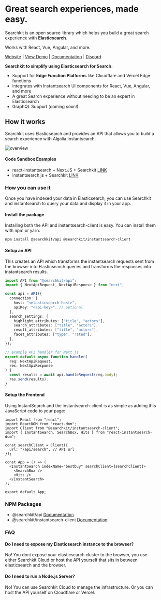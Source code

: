 # Great search experiences, made easy.
Searchkit is an open source library which helps you build a great search experience with **Elasticsearch**.

Works with React, Vue, Angular, and more.

[Website](https://beta.searchkit.co/) | [View Demo](https://beta.searchkit.co/demo) | [Documentation](https://beta.searchkit.co/docs) | [Discord](https://discord.gg/CRuWmSQZQx)

**Searchkit to simplify using Elasticsearch for Search:**
  - Support for **Edge Function Platforms** like Cloudflare and Vercel Edge functions
  - Integrates with Instantsearch UI components for React, Vue, Angular, and more
  - A great Search experience without needing to be an expert in Elasticsearch
  - GraphQL Support (coming soon!)

## How it works
Searchkit uses Elasticsearch and provides an API that allows you to build a search experience with Algolia Instantsearch.


![overview](apps/web/public/searchkit-overview.png)



#### Code Sandbox Examples
* react-Instantsearch + Next.JS + Searchkit [LINK](https://codesandbox.io/s/beta-react-instantsearch-next-js-searchkit-dxz0v3)
* Instantsearch.js + Searchkit [LINK](https://codesandbox.io/s/beta-instantsearch-js-searchkit-b2oo1u)

### How you can use it

Once you have indexed your data in Elasticsearch, you can use Searchkit and instantsearch to query your data and display it in your app.

#### Install the package
Installing both the API and instantsearch-client is easy. You can install them with npm or yarn.

  ```bash
  npm install @searchkit/api @searchkit/instantsearch-client
  ```

#### Setup an API

This creates an API which transforms the instantsearch requests sent from the browser into Elasticsearch queries and transforms the responses into instantsearch results.

```ts
import API from "@searchkit/api";
import { NextApiRequest, NextApiResponse } from "next";

const api = API({
  connection: {
    host: "<elasticsearch-host>",
    apiKey: "<api-key>", // optional
  },
  search_settings: {
    highlight_attributes: ["title", "actors"],
    search_attributes: ["title", "actors"],
    result_attributes: ["title", "actors"],
    facet_attributes: ["type", "rated"],
  },
});

// example API handler for Next.js
export default async function handler(
  req: NextApiRequest,
  res: NextApiResponse
) {
  const results = await api.handleRequest(req.body);
  res.send(results);
}
```

#### Setup the Frontend

Using InstantSearch and the instantsearch-client is as simple as adding this JavaScript code to your page:

```tsx
import React from "react";
import ReactDOM from "react-dom";
import Client from "@searchkit/instantsearch-client";
import { InstantSearch, SearchBox, Hits } from "react-instantsearch-dom";

const searchClient = Client({
  url: "/api/search", // API url
});

const App = () => (
  <InstantSearch indexName="bestbuy" searchClient={searchClient}>
    <SearchBox />
    <Hits />
  </InstantSearch>
);

export default App;
```

### NPM Packages
* @searchkit/api [Documentation](https://beta.searchkit.co/docs/api-documentation/api)
* @searchkit/instantsearch-client [Documentation](https://beta.searchkit.co/docs/api-documentation/instantsearch-client)

### FAQ

#### Do I need to expose my Elasticsearch instance to the browser?
No! You dont expose your elasticsearch cluster to the browser, you use either Searchkit Cloud or host the API yourself that sits in between elasticsearch and the browser.

#### Do I need to run a Node.js Server?
No! You can use Searchkit Cloud to manage the infrastructure. Or you can host the API yourself on Cloudflare or Vercel.
